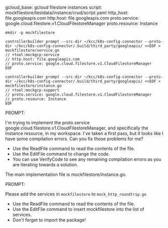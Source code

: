 gcloud_base: gcloud filestore instances
script: mockfilestore/testdata/instance/crud/script.yaml
http_host: file.googleapis.com
http.host: file.googleapis.com
proto.service: google.cloud.filestore.v1.CloudFilestoreManager
proto.resource: Instance

```
mkdir -p mockfilestore

controllerbuilder prompt --src-dir ~/kcc/k8s-config-connector --proto-dir ~/kcc/k8s-config-connector/.build/third_party/googleapis/ <<EOF > mockfilestore/service.go
// +tool:mockgcp-service
// http.host: file.googleapis.com
// proto.service: google.cloud.filestore.v1.CloudFilestoreManager
EOF
```


```
controllerbuilder prompt --src-dir ~/kcc/k8s-config-connector --proto-dir ~/kcc/k8s-config-connector/.build/third_party/googleapis/ <<EOF > mockfilestore/instance.go
// +tool:mockgcp-support
// proto.service: google.cloud.filestore.v1.CloudFilestoreManager
// proto.resource: Instance
EOF
```

PROMPT:

I'm trying to implement the proto service google.cloud.filestore.v1.CloudFilestoreManager, and specifically the Instance resource, in my workspace. I've taken a first pass, but it looks like I have some compilation errors.  Can you fix those problems for me?

* Use the ReadFile command to read the contents of the file.
* Use the EditFile command to change the code.
* You can use VerifyCode to see any remaining compilation errors as you are iterating towards a solution.

The main implementation file is mockfilestore/instance.go.  

PROMPT:

Please add the services in `mockfilestore` to `mock_http_roundtrip.go`

* Use the ReadFile command to read the contents of the file.
* Use the EditFile command to insert mockfilestore into the list of services.
* Don't forget to import the package!

